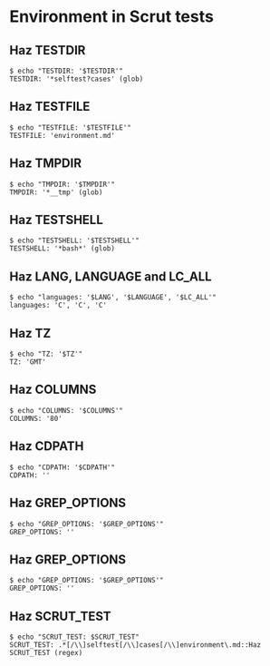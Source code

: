 # Environment in Scrut tests

## Haz TESTDIR

```scrut
$ echo "TESTDIR: '$TESTDIR'"
TESTDIR: '*selftest?cases' (glob)
```

## Haz TESTFILE

```scrut
$ echo "TESTFILE: '$TESTFILE'"
TESTFILE: 'environment.md'
```

## Haz TMPDIR

```scrut
$ echo "TMPDIR: '$TMPDIR'"
TMPDIR: '*__tmp' (glob)
```

## Haz TESTSHELL

```scrut
$ echo "TESTSHELL: '$TESTSHELL'"
TESTSHELL: '*bash*' (glob)
```

## Haz LANG, LANGUAGE and LC_ALL

```scrut
$ echo "languages: '$LANG', '$LANGUAGE', '$LC_ALL'"
languages: 'C', 'C', 'C'
```

## Haz TZ

```scrut
$ echo "TZ: '$TZ'"
TZ: 'GMT'
```

## Haz COLUMNS

```scrut
$ echo "COLUMNS: '$COLUMNS'"
COLUMNS: '80'
```

## Haz CDPATH

```scrut
$ echo "CDPATH: '$CDPATH'"
CDPATH: ''
```

## Haz GREP_OPTIONS

```scrut
$ echo "GREP_OPTIONS: '$GREP_OPTIONS'"
GREP_OPTIONS: ''
```

## Haz GREP_OPTIONS

```scrut
$ echo "GREP_OPTIONS: '$GREP_OPTIONS'"
GREP_OPTIONS: ''
```

## Haz SCRUT_TEST

```scrut
$ echo "SCRUT_TEST: $SCRUT_TEST"
SCRUT_TEST: .*[/\\]selftest[/\\]cases[/\\]environment\.md::Haz SCRUT_TEST (regex)
```
